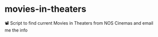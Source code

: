 # movies-in-theaters
📽️ Script to find current Movies in Theaters from NOS Cinemas and email me the info
